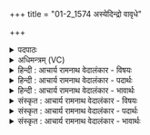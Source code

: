+++
title = "01-2_1574 अस्येदिन्द्रो वावृधे"

+++
<details><summary>पदपाठः</summary>

अ꣣स्य꣡। इत्। इ꣡न्द्रः꣢꣯। वा꣣वृधे। वृ꣡ष्ण्य꣢꣯म्। श꣡वः꣢꣯। म꣡दे꣢꣯। सु꣣त꣡स्य꣢। वि꣡ष्ण꣢꣯वि। अ꣡द्य꣢। अ꣣। द्य꣢। तम्। अ꣣स्य। महिमा꣡न꣢म्। आ꣣य꣡वः꣢। अ꣡नु꣢꣯। स्तु꣣वन्ति। पूर्व꣡था꣢। १५७४।
</details>

<details><summary>अधिमन्त्रम् (VC)</summary>

- इन्द्रः
- मेध्यातिथिः काण्वः
- बार्हतः प्रगाथः (विषमा बृहती, समा सतोबृहती)
- पञ्चमः
</details>

<details><summary>हिन्दी : आचार्य रामनाथ वेदालंकार - विषयः</summary>

आगे फिर गुरु-शिष्य का ही विषय कहते हैं।
</details>

<details><summary>हिन्दी : आचार्य रामनाथ वेदालंकार - पदार्थः</summary>

पदार्थान्वय -  (इन्द्रः) विद्या के ऐश्वर्य से युक्त आचार्य (अस्य) इस शिष्य के (वृष्ण्यम्) आत्मिक (शवः) बल को (इत्) निश्चय ही (वावृधे) बढ़ाता है। वह शिष्य (सुतस्य) प्राप्त ज्ञान के (विष्णवि) व्यापक (मदे) आनन्द में वृद्धि को प्राप्त करता है। (अस्य) इस आचार्य की (तम् महिमानम्) उस महिमा की (आयवः) मनुष्य (पूर्वथा) पूर्व की तरह (अद्य) आज भी (अनुष्टुवन्ति) प्रशंसा करते हैं ॥२॥ यहाँ उपमालङ्कार है ॥२॥
</details>

<details><summary>हिन्दी : आचार्य रामनाथ वेदालंकार - भावार्थः</summary>

भावार्थ -  आचार्य शिष्य का जो आत्मबल बढ़ाता है वह उस शिष्य की अपूर्व निधि होती है ॥२॥
</details>

<details><summary>संस्कृत : आचार्य रामनाथ वेदालंकार - विषयः</summary>

अथ पुनरपि गुरुशिष्यविषयो वर्ण्यते।
</details>

<details><summary>संस्कृत : आचार्य रामनाथ वेदालंकार - पदार्थः</summary>

पदार्थान्वय -  (इन्द्रः) विद्यैश्वर्यवान् आचार्यः (अस्य) शिष्यस्य (वृष्ण्यम्) वृषा आत्मा तत्र भवम् (शवः) बलम् (इत्) निश्चयेन (वावृधे) वर्द्धयति। स शिष्यः (सुतस्य) प्राप्तस्य ज्ञानस्य (विष्णवि२) व्यापके (मदे) आनन्दे वर्धते (अस्य) इन्द्रस्य आचार्यस्य (तम् महिमानम्) तत् महत्त्वम् (आयवः) मनुष्याः (पूर्वथा) पूर्वस्मिन् काल इव। [अत्र ‘प्रत्नपूर्व- विश्वेमात्थाल् छन्दसि’ अ० ५।३।१११ इति इवार्थे थाल् प्रत्ययः।] (अद्य) अद्यापि। [संहितायां निपातत्वाद् दीर्घः] (अनुष्टुवन्ति) प्रशंसन्ति ॥२॥३ अत्रोपमालङ्कारः ॥२॥
</details>

<details><summary>संस्कृत : आचार्य रामनाथ वेदालंकार - भावार्थः</summary>

भावार्थ -  आचार्यः शिष्यस्य यदात्मबलं वर्द्धयति तत् तस्यापूर्वो निधिः ॥२॥
</details>